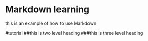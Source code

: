 # Markdown learning
this is an example of how to use Markdown

#tutorial
##this is two level heading
###this is three level heading

